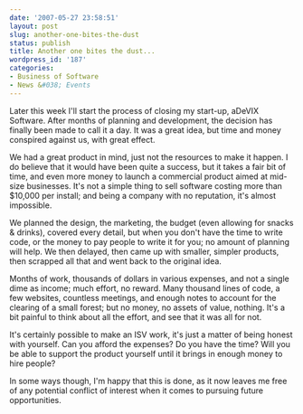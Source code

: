 ```yaml
---
date: '2007-05-27 23:58:51'
layout: post
slug: another-one-bites-the-dust
status: publish
title: Another one bites the dust...
wordpress_id: '187'
categories:
- Business of Software
- News &#038; Events
---
```


Later this week I'll start the process of closing my start-up, aDeVIX Software. After months of planning and development, the decision has finally been made to call it a day. It was a great idea, but time and money conspired against us, with great effect.

We had a great product in mind, just not the resources to make it happen. I do believe that it would have been quite a success, but it takes a fair bit of time, and even more money to launch a commercial product aimed at mid-size businesses. It's not a simple thing to sell software costing more than $10,000 per install; and being a company with no reputation, it's almost impossible.

We planned the design, the marketing, the budget (even allowing for snacks & drinks), covered every detail, but when you don't have the time to write code, or the money to pay people to write it for you; no amount of planning will help. We then delayed, then came up with smaller, simpler products, then scrapped all that and went back to the original idea.

Months of work, thousands of dollars in various expenses, and not a single dime as income; much effort, no reward. Many thousand lines of code, a few websites, countless meetings, and enough notes to account for the clearing of a small forest; but no money, no assets of value, nothing. It's a bit painful to think about all the effort, and see that it was all for not.

It's certainly possible to make an ISV work, it's just a matter of being honest with yourself. Can you afford the expenses? Do you have the time? Will you be able to support the product yourself until it brings in enough money to hire people?

In some ways though, I'm happy that this is done, as it now leaves me free of any potential conflict of interest when it comes to pursuing future opportunities.
